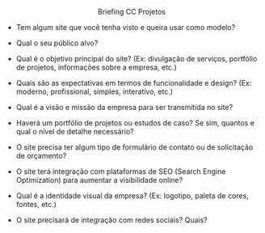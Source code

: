 <div align='center'>
<p>Briefing CC Projetos</p>
</div>
<ul>
<li>Tem algum site que você tenha visto e queira usar como modelo?</li>
<p></p>
<li>Qual o seu público alvo?</li>
<p></p>
<li>Qual é o objetivo principal do site? (Ex: divulgação de serviços, portfólio de projetos, informações sobre a empresa, etc.)</li>
<p></p>
<li>Quais são as expectativas em termos de funcionalidade e design? (Ex: moderno, profissional, simples, interativo, etc.)</li>
<p></p>
<li>Qual é a visão e missão da empresa para ser transmitida no site?</li>
<p></p>
<li>Haverá um portfólio de projetos ou estudos de caso? Se sim, quantos e qual o nível de detalhe necessário?</li>
<p></p>
<li>O site precisa ter algum tipo de formulário de contato ou de solicitação de orçamento?</li>
<p></p>
<li>O site terá integração com plataformas de SEO (Search Engine Optimization) para aumentar a visibilidade online?</li>
<p></p>
<li>Qual é a identidade visual da empresa? (Ex: logotipo, paleta de cores, fontes, etc.)</li>
<p></p>
<li>O site precisará de integração com redes sociais? Quais?</li>
</ul>
